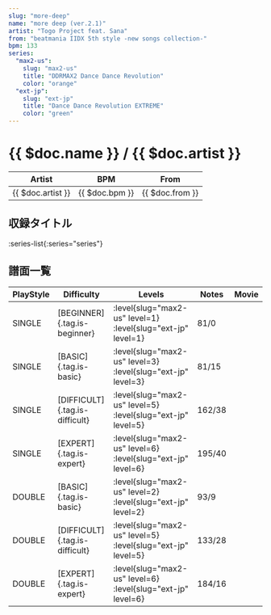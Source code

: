 ```yaml
---
slug: "more-deep"
name: "more deep (ver.2.1)"
artist: "Togo Project feat. Sana"
from: "beatmania IIDX 5th style -new songs collection-"
bpm: 133
series:
  "max2-us":
    slug: "max2-us"
    title: "DDRMAX2 Dance Dance Revolution"
    color: "orange"
  "ext-jp":
    slug: "ext-jp"
    title: "Dance Dance Revolution EXTREME"
    color: "green"
---
```


# {{ $doc.name }} / {{ $doc.artist }}

|Artist|BPM|From|
|------|---|----|
|{{ $doc.artist }}|{{ $doc.bpm }}|{{ $doc.from }}|

## 収録タイトル

:series-list{:series="series"}

## 譜面一覧

|PlayStyle|Difficulty|Levels|Notes|Movie|
|---------|----------|------|-----|-----|
|SINGLE|[BEGINNER]{.tag.is-beginner}|:level{slug="max2-us" level=1} :level{slug="ext-jp" level=1}|81/0||
|SINGLE|[BASIC]{.tag.is-basic}|:level{slug="max2-us" level=3} :level{slug="ext-jp" level=3}|81/15||
|SINGLE|[DIFFICULT]{.tag.is-difficult}|:level{slug="max2-us" level=5} :level{slug="ext-jp" level=5}|162/38||
|SINGLE|[EXPERT]{.tag.is-expert}|:level{slug="max2-us" level=6} :level{slug="ext-jp" level=6}|195/40||
|DOUBLE|[BASIC]{.tag.is-basic}|:level{slug="max2-us" level=2} :level{slug="ext-jp" level=2}|93/9||
|DOUBLE|[DIFFICULT]{.tag.is-difficult}|:level{slug="max2-us" level=5} :level{slug="ext-jp" level=5}|133/28||
|DOUBLE|[EXPERT]{.tag.is-expert}|:level{slug="max2-us" level=6} :level{slug="ext-jp" level=6}|184/16||
